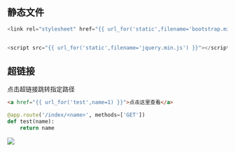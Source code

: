 <!--
 * @Description: 
 * @Version: 1.0
 * @Author: DaLao
 * @Email: dalao_li@163.com
 * @Date: 2022-01-01 17:20:15
 * @LastEditors: DaLao
 * @LastEditTime: 2022-01-01 17:23:46
-->

## 静态文件

```js
<link rel="stylesheet" href="{{ url_for('static',filename='bootstrap.min.css') }}">


<script src="{{ url_for('static',filename='jquery.min.js') }}"></script>
```

## 超链接

点击超链接跳转指定路径

```html
<a href="{{ url_for('test',name=1) }}">点击这里查看</a>
```

```py
@app.route('/index/<name>', methods=['GET'])
def test(name):
    return name
```

![](https://cdn.hurra.ltd/img/20211001235447.png)